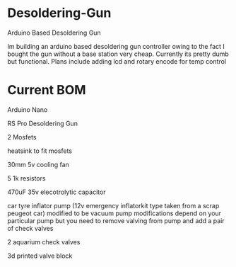 # Desoldering-Gun
Arduino Based Desoldering Gun   

Im building an arduino based desoldering gun controller owing to the fact I bought the gun without a base station very cheap. 
Currently its pretty dumb but functional. 
Plans include adding lcd and rotary encode for temp control

# Current BOM

Arduino Nano

RS Pro Desoldering Gun

2 Mosfets

heatsink to fit mosfets

30mm 5v cooling fan

5 1k resistors

470uF 35v elecotrolytic capacitor

car tyre inflator pump (12v emergency inflatorkit type taken from a scrap peugeot car) modified to be vacuum pump modifications depend on your particular pump but you need to remove valving from pump and add a pair of check valves

2 aquarium check valves

3d printed valve block
